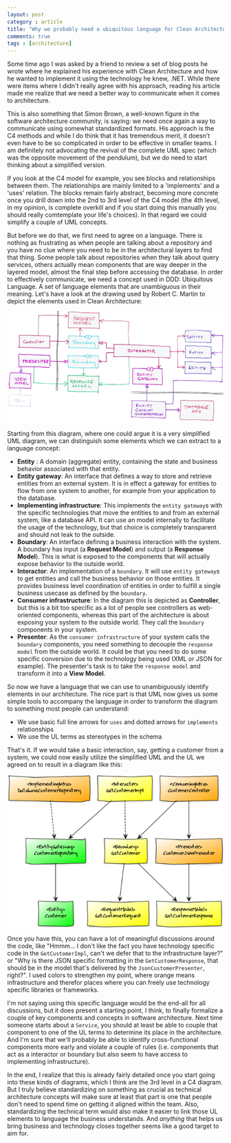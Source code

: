 ```yaml
---
layout: post
category : article
title: "Why we probably need a ubiquitous language for Clean Architecture"
comments: true
tags : [architecture]
---
```


Some time ago I was asked by a friend to review a set of blog posts he wrote where he explained his experience with Clean Architecture and how he wanted to implement it using the technology he knew, .NET. While there were items where I didn't really agree with his approach, reading his article made me realize that we need a better way to communicate when it comes to architecture.

This is also something that Simon Brown, a well-known figure in the software architecture community, is saying: we need once again a way to communicate using somewhat standardized formats. His approach is the C4 methods and while I do think that it has tremendous merit, it doesn't even have to be so complicated in order to be effective in smaller teams. I am definitely not advocating the revival of the complete UML spec (which was the opposite movement of the pendulum), but we do need to start thinking about a simplified version.

If you look at the C4 model for example, you see blocks and relationships between them. The relationships are mainly limited to a 'implements' and a 'uses' relation. The blocks remain fairly abstract, becoming more concrete once you drill down into the 2nd to 3rd level of the C4 model (the 4th level, in my opinion, is complete overkill and if you start doing this manually you should really comtemplate your life's choices). In that regard we could simplify a couple of UML concepts.

But before we do that, we first need to agree on a language. There is nothing as frustrating as when people are talking about a repository and you have no clue where you need to be in the architectural layers to find that thing. Some people talk about repositories when they talk about query services, others actually mean components that are way deeper in the layered model, almost the final step before accessing the database. In order to effectively communicate, we need a concept used in DDD: Ubiquitous Language. A set of language elements that are unambiguous in their meaning. Let's have a look at the drawing used by Robert C. Martin to depict the elements used in Clean Architecture:

![Clean Architecture Design](/img/CleanArchitectureDesign.png)

Starting from this diagram, where one could argue it is a very simplified UML diagram, we can distinguish some elements which we can extract to a language concept:

- **Entity** : A domain (aggregate) entity, containing the state and business behavior associated with that entity.
- **Entity gateway**: An interface that defines a way to store and retrieve entities from an external system. It is in effect a gateway for entities to flow from one system to another, for example from your application to the database.
- **Implementing infrastructure**: This implements the `entity gateway`s with the specific technologies that move the entities to and from an external system, like a database API. It can use an model internally to facilitate the usage of the technology, but that choice is completely transparent and should not leak to the outside.
- **Boundary**: An interface defining a business interaction with the system. A boundary has input (a **Request Model**) and output (a **Response Model**). This is what is exposed to the components that will actually expose behavior to the outside world.
- **Interactor**: An implementation of a `boundary`. It will use `entity gateway`s to get entities and call the business behavior on those entities. It provides business level coordination of entities in order to fulfill a single business usecase as defined by the `boundary`.
- **Consumer infrastructure**: In the diagram this is depicted as **Controller**, but this is a bit too specific as a lot of people see controllers as web-oriented components, whereas this part of the architecture is about exposing your system to the outside world. They call the `boundary` components in your system.
- **Presenter**: As the `consumer infrastructure` of your system calls the `boundary` components, you need something to decouple the `response model` from the outside world. It could be that you need to do some specific conversion due to the technology being used (XML or JSON for example). The presenter's task is to take the `response model` and transform it into a **View Model**.

So now we have a language that we can use to unambiguously identify elements in our architecture. The nice part is that UML now gives us some simple tools to accompany the language in order to transform the diagram to something most people can understand:

- We use basic full line arrows for `uses` and dotted arrows for `implements` relationships
- We use the UL terms as stereotypes in the schema

That's it. If we would take a basic interaction, say, getting a customer from a system, we could now easily utilize the simplified UML and the UL we agreed on to result in a diagram like this:

![Clean Architecture Example](/img/ca-example-uml.png)

Once you have this, you can have a lot of meaningful discussions around the code, like "Hmmm... I don't like the fact you have technology specific code in the `GetCustomerImpl`, can't we defer that to the infrastructure layer?" or "Why is there JSON specific formatting in the `GetCustomerResponse`, that should be in the model that's delivered by the `JsonCustomerPresenter`, right?". I used colors to strengthen my point, where orange means infrastructure and therefor places where you can freely use technology specific libraries or frameworks.

I'm not saying using this specific language would be the end-all for all discussions, but it does present a starting point, I think, to finally formalize a couple of key components and concepts in software architecture. Next time someone starts about a `Service`, you should at least be able to couple that component to one of the UL terms to determine its place in the architecture. And I'm sure that we'll probably be able to identify cross-functional components more early and violate a couple of rules (i.e. components that act as a interactor or boundary but also seem to have access to implementing infrastructure).

In the end, I realize that this is already fairly detailed once you start going into these kinds of diagrams, which I think are the 3rd level in a C4 diagram. But I truly believe standardizing on something as crucial as technical architecture concepts will make sure at least that part is one that people don't need to spend time on getting it aligned within the team. Also, standardizing the technical term would also make it easier to link those UL elements to language the business understands. And *anything* that helps us bring business and technology closes together seems like a good target to aim for.
